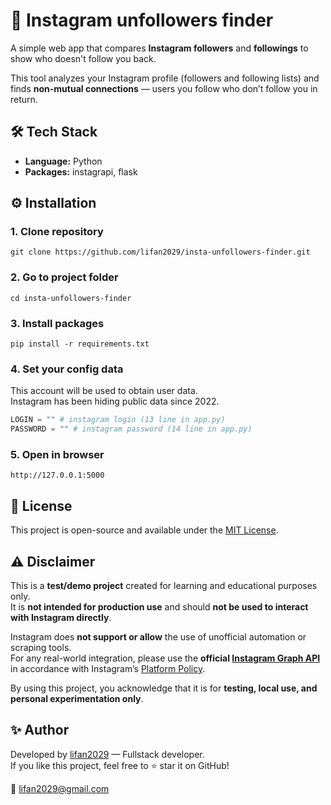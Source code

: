 # 🔎 Instagram unfollowers finder

A simple web app that compares **Instagram followers** and **followings** to show who doesn't follow you back.

This tool analyzes your Instagram profile (followers and following lists) and finds **non-mutual connections** — users you follow who don’t follow you in return.


## 🛠️ Tech Stack

- **Language:** Python
- **Packages:** instagrapi, flask

## ⚙️ Installation

### 1. Clone repository

```
git clone https://github.com/lifan2029/insta-unfollowers-finder.git
```

### 2. Go to project folder

```
cd insta-unfollowers-finder
```

### 3. Install packages

```
pip install -r requirements.txt
```

### 4. Set your config data
This account will be used to obtain user data.  
Instagram has been hiding public data since 2022. 

```python
LOGIN = "" # instagram login (13 line in app.py)
PASSWORD = "" # instagram password (14 line in app.py)
```

### 5. Open in browser
```
http://127.0.0.1:5000
```

## 📜 License

This project is open-source and available under the [MIT License](LICENSE).

## ⚠️ Disclaimer

This is a **test/demo project** created for learning and educational purposes only.  
It is **not intended for production use** and should **not be used to interact with Instagram directly**.

Instagram does **not support or allow** the use of unofficial automation or scraping tools.  
For any real-world integration, please use the **official [Instagram Graph API](https://developers.facebook.com/docs/instagram-api/)** in accordance with Instagram’s [Platform Policy](https://developers.facebook.com/terms).

By using this project, you acknowledge that it is for **testing, local use, and personal experimentation only**.

## ✨ Author

Developed by [lifan2029](https://github.com/your-username) — Fullstack developer.  
If you like this project, feel free to ⭐ star it on GitHub!

📧 lifan2029@gmail.com  
